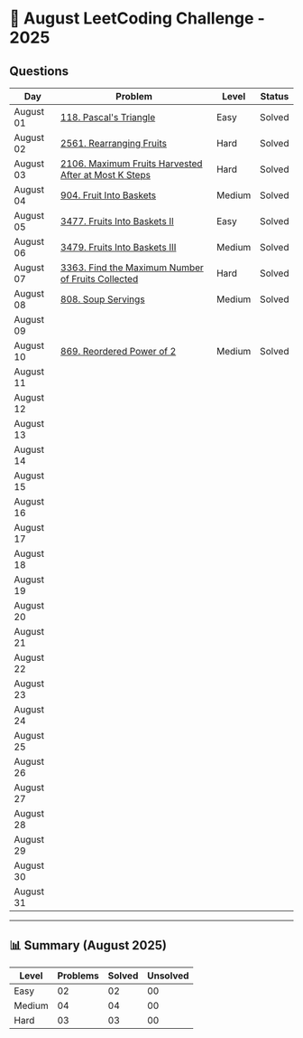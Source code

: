 # 📅 August LeetCoding Challenge - 2025

## Questions

| Day | Problem | Level | Status |
| --- | ------- | ----- | ------ |
| August 01 | [118. Pascal's Triangle](https://leetcode.com/problems/pascals-triangle/) | Easy | Solved |
| August 02 | [2561. Rearranging Fruits](https://leetcode.com/problems/rearranging-fruits/) | Hard | Solved |
| August 03 | [2106. Maximum Fruits Harvested After at Most K Steps](https://leetcode.com/problems/maximum-fruits-harvested-after-at-most-k-steps/) | Hard | Solved |
| August 04 | [904. Fruit Into Baskets](https://leetcode.com/problems/fruit-into-baskets/) | Medium | Solved |
| August 05 | [3477. Fruits Into Baskets II](https://leetcode.com/problems/fruits-into-baskets-ii/) | Easy | Solved |
| August 06 | [3479. Fruits Into Baskets III](https://leetcode.com/problems/fruits-into-baskets-iii/) | Medium | Solved |
| August 07 | [3363. Find the Maximum Number of Fruits Collected](https://leetcode.com/problems/find-the-maximum-number-of-fruits-collected/) | Hard | Solved |
| August 08 | [808. Soup Servings](https://leetcode.com/problems/soup-servings/) | Medium | Solved |
| August 09 | []() |  |  |
| August 10 | [869. Reordered Power of 2](https://leetcode.com/problems/reordered-power-of-2/) | Medium | Solved |
| August 11 | []() |  |  |
| August 12 | []() |  |  |
| August 13 | []() |  |  |
| August 14 | []() |  |  |
| August 15 | []() |  |  |
| August 16 | []() |  |  |
| August 17 | []() |  |  |
| August 18 | []() |  |  |
| August 19 | []() |  |  |
| August 20 | []() |  |  |
| August 21 | []() |  |  |
| August 22 | []() |  |  |
| August 23 | []() |  |  |
| August 24 | []() |  |  |
| August 25 | []() |  |  |
| August 26 | []() |  |  |
| August 27 | []() |  |  |
| August 28 | []() |  |  |
| August 29 | []() |  |  |
| August 30 | []() |  |  |
| August 31 | []() |  |  |

---

## 📊 Summary (August 2025)

| Level  | Problems | Solved | Unsolved |
| ------ | -------- | ------ | -------- |
| Easy   | 02 | 02 | 00 |
| Medium | 04 | 04 | 00 |
| Hard   | 03 | 03 | 00 |

